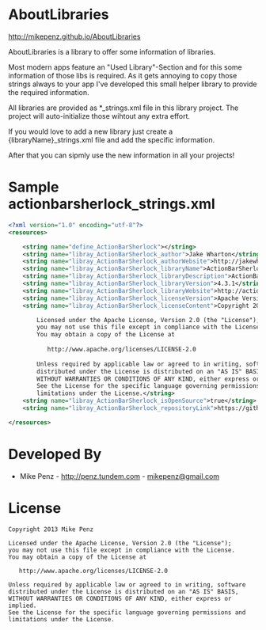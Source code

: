 AboutLibraries
==============
http://mikepenz.github.io/AboutLibraries

AboutLibraries is a library to offer some information of libraries.

Most modern apps feature an "Used Library"-Section and for this some information of those libs is required. As it gets annoying to copy those strings always to your app I've developed this small helper library to provide the required information.

All libraries are provided as *_strings.xml file in this library project. The project will auto-initialize those wihtout any extra effort.

If you would love to add a new library just create a {libraryName}_strings.xml file and add the specific information.

After that you can sipmly use the new information in all your projects!


Sample actionbarsherlock_strings.xml
============

```xml
<?xml version="1.0" encoding="utf-8"?>
<resources>

    <string name="define_ActionBarSherlock"></string>
    <string name="libray_ActionBarSherlock_author">Jake Wharton</string>
    <string name="libray_ActionBarSherlock_authorWebsite">http://jakewharton.com/</string>
    <string name="libray_ActionBarSherlock_libraryName">ActionBarSherlock</string>
    <string name="libray_ActionBarSherlock_libraryDescription">ActionBarSherlock is an standalone library designed to facilitate the use of the action bar design pattern across all versions of Android through a single API.</string>
    <string name="libray_ActionBarSherlock_libraryVersion">4.3.1</string>
    <string name="libray_ActionBarSherlock_libraryWebsite">http://actionbarsherlock.com/</string>
    <string name="libray_ActionBarSherlock_licenseVersion">Apache Version 2.0</string>
    <string name="libray_ActionBarSherlock_licenseContent">Copyright 2012 Jake Wharton

		Licensed under the Apache License, Version 2.0 (the "License");
		you may not use this file except in compliance with the License.
		You may obtain a copy of the License at
		
		   http://www.apache.org/licenses/LICENSE-2.0
		
		Unless required by applicable law or agreed to in writing, software
		distributed under the License is distributed on an "AS IS" BASIS,
		WITHOUT WARRANTIES OR CONDITIONS OF ANY KIND, either express or implied.
		See the License for the specific language governing permissions and
		limitations under the License.</string>
    <string name="libray_ActionBarSherlock_isOpenSource">true</string>
    <string name="libray_ActionBarSherlock_repositoryLink">https://github.com/JakeWharton/ActionBarSherlock</string>

</resources>
```



Developed By
============

* Mike Penz - http://penz.tundem.com - <mikepenz@gmail.com>



License
=======

    Copyright 2013 Mike Penz

    Licensed under the Apache License, Version 2.0 (the "License");
    you may not use this file except in compliance with the License.
    You may obtain a copy of the License at

       http://www.apache.org/licenses/LICENSE-2.0

    Unless required by applicable law or agreed to in writing, software
    distributed under the License is distributed on an "AS IS" BASIS,
    WITHOUT WARRANTIES OR CONDITIONS OF ANY KIND, either express or implied.
    See the License for the specific language governing permissions and
    limitations under the License.
